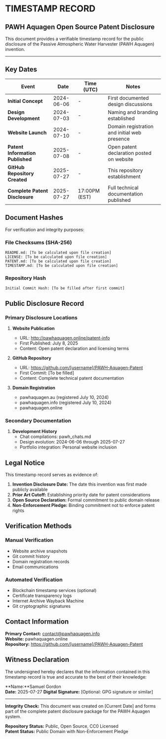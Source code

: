 # TIMESTAMP RECORD

## PAWH Aquagen Open Source Patent Disclosure

This document provides a verifiable timestamp record for the public disclosure of the Passive Atmospheric Water Harvester (PAWH Aquagen) invention.

---

## Key Dates

| Event | Date | Time (UTC) | Notes |
|-------|------|------------|-------|
| **Initial Concept** | 2024-06-06 | - | First documented design discussions |
| **Design Development** | 2024-07-03 | - | Naming and branding established |
| **Website Launch** | 2024-07-10 | - | Domain registration and initial web presence |
| **Patent Information Published** | 2025-07-08 | - | Open patent declaration posted on website |
| **GitHub Repository Created** | 2025-07-27 | - | This repository establishment |
| **Complete Patent Disclosure** | 2025-07-27 | 17:00PM (EST) | Full technical documentation published |

## Document Hashes

For verification and integrity purposes:

### File Checksums (SHA-256)
```
README.md: [To be calculated upon file creation]
LICENSE: [To be calculated upon file creation]  
PATENT.md: [To be calculated upon file creation]
TIMESTAMP.md: [To be calculated upon file creation]
```

### Repository Hash
```
Initial Commit Hash: [To be filled after first commit]
```

## Public Disclosure Record

### Primary Disclosure Locations

1. **Website Publication**
   - URL: http://pawhaquagen.online/patent-info
   - First Published: July 8, 2025
   - Content: Open patent declaration and licensing terms

2. **GitHub Repository**
   - URL: https://github.com/[username]/PAWH-Aquagen-Patent
   - First Commit: [To be filled]
   - Content: Complete technical patent documentation

3. **Domain Registration**
   - pawhaquagen.au (registered July 10, 2024)
   - pawhaquagen.info (registered July 10, 2024)
   - pawhaquagen.online

### Secondary Documentation

1. **Development History**
   - Chat compilations: pawh_chats.md
   - Design evolution: 2024-06-06 through 2025-07-27
   - Portfolio integration: Personal website inclusion

## Legal Notice

This timestamp record serves as evidence of:

1. **Invention Disclosure Date:** The date this invention was first made publicly available
2. **Prior Art Cutoff:** Establishing priority date for patent considerations
3. **Open Source Declaration:** Formal commitment to public domain release
4. **Non-Enforcement Pledge:** Binding commitment not to enforce patent rights

## Verification Methods

### Manual Verification
- Website archive snapshots
- Git commit history
- Domain registration records
- Email communications

### Automated Verification
- Blockchain timestamp services (optional)
- Certificate transparency logs
- Internet Archive Wayback Machine
- Git cryptographic signatures

## Contact Information

**Primary Contact:** contact@pawhaquagen.info  
**Website:** pawhaquagen.online  
**Repository:** https://github.com/[username]/PAWH-Aquagen-Patent

## Witness Declaration

The undersigned hereby declares that the information contained in this timestamp record is true and accurate to the best of their knowledge:

**Name:**Samuel Gordon  
**Date:** 2025-07-27
**Digital Signature:** [Optional: GPG signature or similar]

---

**Integrity Check:** This document was created on [Current Date] and forms part of the complete patent disclosure package for the PAWH Aquagen system.

**Repository Status:** Public, Open Source, CC0 Licensed  
**Patent Status:** Public Domain with Non-Enforcement Pledge